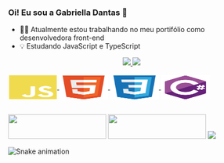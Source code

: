 ### Oi! Eu sou a Gabriella Dantas 👋


- 👩‍💻 Atualmente estou trabalhando no meu portifólio como desenvolvedora front-end
- 💡 Estudando JavaScript e TypeScript

<div align="center">
  <a href="https://github.com/gabriellaxdantas">
  <img height="180em" src="https://github-readme-stats.vercel.app/api?username=gabriellaxdantas&show_icons=true&theme=tokyonight&include_all_commits=true&count_private=true"/>
  <img height="120em" src="https://github-readme-stats.vercel.app/api/top-langs/?username=gabriellaxdantas&layout=compact&langs_count=7&theme=tokyonight"/>
</div>
  
  <div style="display: inline_block"><br>
  <img align="center" alt="Rafa-Js" height="50" width="100" src="https://raw.githubusercontent.com/devicons/devicon/master/icons/javascript/javascript-plain.svg">
  <img align="center" alt="Rafa-HTML" height="50" width="100" src="https://raw.githubusercontent.com/devicons/devicon/master/icons/html5/html5-original.svg">
  <img align="center" alt="Rafa-CSS" height="50" width="100" src="https://raw.githubusercontent.com/devicons/devicon/master/icons/css3/css3-original.svg">
  <img align="center" alt="Rafa-Csharp" height="50" width="100" src="https://raw.githubusercontent.com/devicons/devicon/master/icons/csharp/csharp-original.svg">
</div>

  ##

  <div> 
  <a href="https://instagram.com/gabriellafandim" target="_blank"><img width="200" height="50" src="https://img.shields.io/badge/-Instagram-%23E4405F?style=for-the-badge&logo=instagram&logoColor=white" target="_blank"></a>
  <a col-md-4 href = "mailto:gabriellaxdantas@gmail.com"><img width="200" height="50" src="https://img.shields.io/badge/-Gmail-%23333?style=for-the-badge&logo=gmail&logoColor=white" target="_blank"></a>
  <a href="https://www.linkedin.com/in/gabrielladantasfandim/" target="_blank"><img width="200"  src="https://img.shields.io/badge/-LinkedIn-%230077B5?style=for-the-badge&logo=linkedin&logoColor=white" target="_blank"></a> 
   
 
  ![Snake animation](https://github.com/gabriellaxdantas/gabriellaxdantas/blob/output/github-contribution-grid-snake.svg)
 
 </div>



